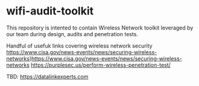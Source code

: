 # wifi-audit-toolkit
This repository is intented to contain Wireless Network toolkit leveraged by our team during design, audits and penetration tests. 

Handful of usefuk links covering wireless network security
https://www.cisa.gov/news-events/news/securing-wireless-networks)https://www.cisa.gov/news-events/news/securing-wireless-networks
https://purplesec.us/perform-wireless-penetration-test/

TBD:
https://datalinkexperts.com
